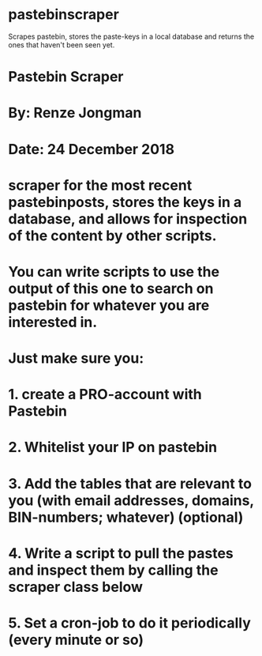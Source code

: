 # pastebinscraper
Scrapes pastebin, stores the paste-keys in a local database and returns the ones that haven't been seen yet.

#
#           Pastebin Scraper
#   By:     Renze Jongman
#   Date:   24 December 2018
#
# scraper for the most recent pastebinposts, stores the keys in a database, and allows for inspection of the content by other scripts.
# You can write scripts to use the output of this one to search on pastebin for whatever you are interested in.
# Just make sure you:
#
# 1. create a PRO-account with Pastebin
# 2. Whitelist your IP on pastebin
# 3. Add the tables that are relevant to you (with email addresses, domains, BIN-numbers; whatever) (optional)
# 4. Write a script to pull the pastes and inspect them by calling the scraper class below
# 5. Set a cron-job to do it periodically (every minute or so)

